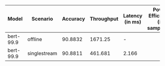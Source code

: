 | Model     | Scenario     |   Accuracy |   Throughput | Latency (in ms)   | Power Efficiency (in samples/J)   | TEST01   |
|-----------|--------------|------------|--------------|-------------------|-----------------------------------|----------|
| bert-99.9 | offline      |    90.8832 |     1671.25  | -                 |                                   | passed   |
| bert-99.9 | singlestream |    90.8811 |      461.681 | 2.166             |                                   | passed   |